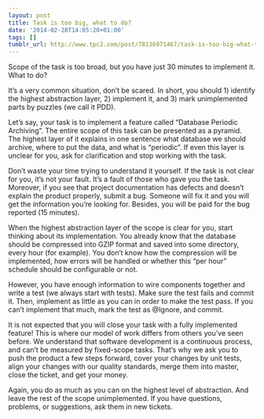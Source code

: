 ```yaml
---
layout: post
title: Task is too big, what to do?
date: '2014-02-28T14:05:20+01:00'
tags: []
tumblr_url: http://www.tpc2.com/post/78136971467/task-is-too-big-what-to-do
---
```

Scope of the task is too broad, but you have just 30 minutes to implement it. What to do?

It’s a very common situation, don’t be scared. In short, you should 1) identify the highest abstraction layer, 2) implement it, and 3) mark unimplemented parts by puzzles (we call it PDD).

Let’s say, your task is to implement a feature called “Database Periodic Archiving”. The entire scope of this task can be presented as a pyramid. The highest layer of it explains in one sentence what database we should archive, where to put the data, and what is “periodic”. If even this layer is unclear for you, ask for clarification and stop working with the task.

Don’t waste your time trying to understand it yourself. If the task is not clear for you, it’s not your fault. It’s a fault of those who gave you the task. Moreover, if you see that project documentation has defects and doesn’t explain the product properly, submit a bug. Someone will fix it and you will get the information you’re looking for. Besides, you will be paid for the bug reported (15 minutes).

When the highest abstraction layer of the scope is clear for you, start thinking about its implementation. You already know that the database should be compressed into GZIP format and saved into some directory, every hour (for example). You don’t know how the compression will be implemented, how errors will be handled or whether this “per hour” schedule should be configurable or not.

However, you have enough information to wire components together and write a test (we always start with tests). Make sure the test fails and commit it. Then, implement as little as you can in order to make the test pass. If you can’t implement that much, mark the test as @Ignore, and commit.

It is not expected that you will close your task with a fully implemented feature! This is where our model of work differs from others you’ve seen before. We understand that software development is a continuous process, and can’t be measured by fixed-scope tasks. That’s why we ask you to push the product a few steps forward, cover your changes by unit tests, align your changes with our quality standards, merge them into master, close the ticket, and get your money.

Again, you do as much as you can on the highest level of abstraction. And leave the rest of the scope unimplemented. If you have questions, problems, or suggestions, ask them in new tickets.
